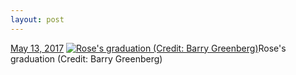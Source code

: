 ```yaml
---
layout: post
---
```


<p>
  <time><a href="/628">May 13, 2017</a></time>
  <a href="/628"><img src="{{ site.assets_url }}/628-463.jpg" srcset="{{ site.assets_url }}/628-232.jpg 232w, {{ site.assets_url }}/628-463.jpg 463w, {{ site.assets_url }}/628-694.jpg 694w, {{ site.assets_url }}/628-926.jpg 926w" sizes="(min-width: 700px) 50vw, calc(100vw - 2rem)" alt="Rose&#x27;s graduation (Credit: Barry Greenberg)" /></a><span>Rose&#x27;s graduation (Credit: Barry Greenberg)</span>
</p>
